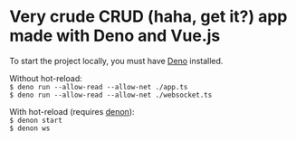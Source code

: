 # Very crude CRUD (haha, get it?) app made with Deno and Vue.js

To start the project locally, you must have [Deno](https://deno.land/#installation) installed.  

Without hot-reload:  
`$ deno run --allow-read --allow-net ./app.ts`  
`$ deno run --allow-read --allow-net ./websocket.ts`  

With hot-reload (requires [denon](https://deno.land/x/denon@2.3.2#install)):  
`$ denon start`  
`$ denon ws`